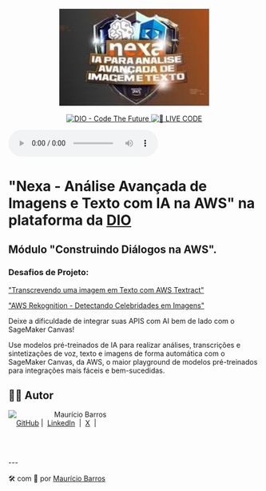 <p align="center">
<img 
    src="./assets/download.jpeg"
    width="300"
/>
</p>

<p align="center">
<a href="https://dio.me/">
    <img 
        src="https://img.shields.io/badge/DIO-Code_The_Future-28DA77?logo=youtube" 
        alt="DIO - Code The Future">
</a>
<a href="https://dio.me/">
<img 
    src="https://img.shields.io/badge/🔴_LIVE_CODE-FF5E72" 
    alt="🔴 LIVE CODE">
</a>
</p>
<audio controls>
<source src="output/podcast-editado.mp3" type="audio/mpeg">
</audio>


# "Nexa - Análise Avançada de Imagens e Texto com IA na AWS" na plataforma da [DIO](https://dio.me)

## Módulo "Construindo Diálogos na AWS".

### Desafios de Projeto: 

["Transcrevendo uma imagem em Texto com AWS Textract"](./ocr-textract/)

["AWS Rekognition - Detectando Celebridades em Imagens"](./ocr-celebridades/)

Deixe a dificuldade de integrar suas APIS com AI bem de lado com o SageMaker Canvas!

Use modelos pré-treinados de IA para realizar análises, transcrições e sintetizações de voz, texto e imagens de forma automática com o SageMaker Canvas, da AWS, o maior playground de modelos pré-treinados para integrações mais fáceis e bem-sucedidas.

## 👨‍💻 Autor

<p>
    <img 
      align=left 
      margin=10 
      width=80 
      src="https://avatars.githubusercontent.com/u/58704060?s=400&u=c58b05997dcd842e95dd0f5c45ab04c2054df583&v=4"
    />
    <p>&nbsp&nbsp&nbspMaurício Barros<br>
    &nbsp&nbsp&nbsp
    <a href="https://github.com/opusvix">
    GitHub</a>&nbsp;|&nbsp;
    <a href="https://www.linkedin.com/in/mauriciodasilvabarros/">LinkedIn</a>
    &nbsp;|&nbsp;
    <a href="https://x.com/opusvix">
    X</a>
&nbsp;|&nbsp;</p>
</p>
<br/><br/>
<p>
---

:hammer_and_wrench: com :sparkling_heart: por [Maurício Barros](https://github.com/opusvix)
